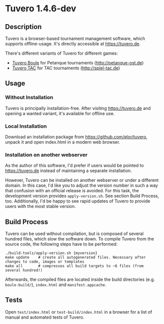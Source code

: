 # Tuvero 1.4.6-dev

## Description

Tuvero is a browser-based tournament management software, which supports offline-usage. It's directly accessible at <https://tuvero.de>.

There's different variants of Tuvero for different games:

* [Tuvero Boule](https://tuvero.de/boule) for Petanque tournaments (<http://petanque-ost.de>)
* [Tuvero TAC](https://tuvero.de/tac) for TAC tournaments (<http://spiel-tac.de>)

## Usage

### Without Installation

Tuvero is principally installation-free. After visiting <https://tuvero.de> and opening a wanted variant, it's available for offline use.

### Local Installation

Download an installation package from <https://github.com/elor/tuvero>, unpack it and open index.html in a modern web browser.

### Installation on another webserver

As the author of this software, I'd prefer if users would be pointed to <https://tuvero.de> instead of maintaining a separate installation.

However, Tuvero can be installed on another webserver or under a different domain.
In this case, I'd like you to adjust the version number in such a way that confusion with an official release is avoided.
For this task, the development version provides `apply-version.sh`.
See section Build Process, too.
Additionally, I'd be happy to see rapid updates of Tuvero to provide users with the most stable version.

## Build Process

Tuvero can be used without compilation, but is composed of several hundred files, which slow the software down.
To compile Tuvero from the source code, the following steps have to be performed:

    ./build-tools/apply-version.sh {myversion}
    make update    # create all autogenerated files. Necessary after changes to code, images or templates
    make all       # compresses all build targets to ~6 files (from several hundred!)

Afterwards, the compiled files are located inside the build directories (e.g. `boule-build/`), `index.html` and `manifest.appcache`.

## Tests

Open `test/index.html` or `test-build/index.html` in a browser for a list of manual and automated tests of Tuvero.
